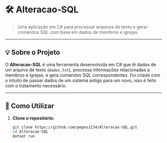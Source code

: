 # 🛠️ Alteracao-SQL

> Uma aplicação em C# para processar arquivos de texto e gerar comandos SQL com base em dados de membros e igrejas.

---

## 💡 Sobre o Projeto

O **Alteracao-SQL** é uma ferramenta desenvolvida em C# que lê dados de um arquivo de texto (`dados.txt`), processa informações relacionadas a membros e igrejas, e gera comandos SQL correspondentes. Foi criado com o intuito de passar dados de um sistema antigo para um novo, isso é feito com o tratamento necessário.

---

## 🚀 Como Utilizar

1. **Clone o repositório:**

   ```bash
   git clone https://github.com/pepes1234/Alteracao-SQL.git
   cd Alteracao-SQL
   dotnet run
